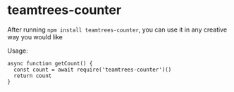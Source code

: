 # teamtrees-counter

After running `npm install teamtrees-counter`, you can use it in any creative way you would like

Usage:
```
async function getCount() {
  const count = await require('teamtrees-counter')()
  return count
}
```
